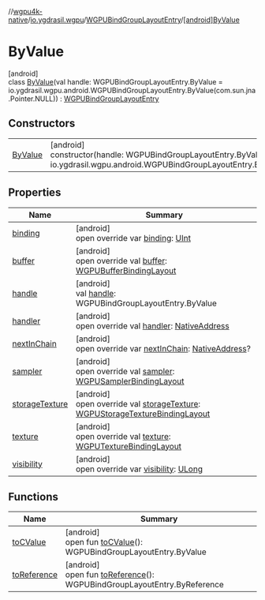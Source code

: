 //[wgpu4k-native](../../../../index.md)/[io.ygdrasil.wgpu](../../index.md)/[WGPUBindGroupLayoutEntry](../index.md)/[[android]ByValue](index.md)

# ByValue

[android]\
class [ByValue](index.md)(val handle: WGPUBindGroupLayoutEntry.ByValue = io.ygdrasil.wgpu.android.WGPUBindGroupLayoutEntry.ByValue(com.sun.jna.Pointer.NULL)) : [WGPUBindGroupLayoutEntry](../index.md)

## Constructors

| | |
|---|---|
| [ByValue](-by-value.md) | [android]<br>constructor(handle: WGPUBindGroupLayoutEntry.ByValue = io.ygdrasil.wgpu.android.WGPUBindGroupLayoutEntry.ByValue(com.sun.jna.Pointer.NULL)) |

## Properties

| Name | Summary |
|---|---|
| [binding](binding.md) | [android]<br>open override var [binding](binding.md): [UInt](https://kotlinlang.org/api/core/kotlin-stdlib/kotlin/-u-int/index.html) |
| [buffer](buffer.md) | [android]<br>open override val [buffer](buffer.md): [WGPUBufferBindingLayout](../../-w-g-p-u-buffer-binding-layout/index.md) |
| [handle](handle.md) | [android]<br>val [handle](handle.md): WGPUBindGroupLayoutEntry.ByValue |
| [handler](handler.md) | [android]<br>open override val [handler](handler.md): [NativeAddress](../../../ffi/-native-address/index.md) |
| [nextInChain](next-in-chain.md) | [android]<br>open override var [nextInChain](next-in-chain.md): [NativeAddress](../../../ffi/-native-address/index.md)? |
| [sampler](sampler.md) | [android]<br>open override val [sampler](sampler.md): [WGPUSamplerBindingLayout](../../-w-g-p-u-sampler-binding-layout/index.md) |
| [storageTexture](storage-texture.md) | [android]<br>open override val [storageTexture](storage-texture.md): [WGPUStorageTextureBindingLayout](../../-w-g-p-u-storage-texture-binding-layout/index.md) |
| [texture](texture.md) | [android]<br>open override val [texture](texture.md): [WGPUTextureBindingLayout](../../-w-g-p-u-texture-binding-layout/index.md) |
| [visibility](visibility.md) | [android]<br>open override var [visibility](visibility.md): [ULong](https://kotlinlang.org/api/core/kotlin-stdlib/kotlin/-u-long/index.html) |

## Functions

| Name | Summary |
|---|---|
| [toCValue](../[android]to-c-value.md) | [android]<br>open fun [toCValue](../[android]to-c-value.md)(): WGPUBindGroupLayoutEntry.ByValue |
| [toReference](../to-reference.md) | [android]<br>open fun [toReference](../to-reference.md)(): WGPUBindGroupLayoutEntry.ByReference |